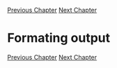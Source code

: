 [Previous Chapter](book/chapter_001.md) [Next Chapter](book/chapter_003.md)

# Formating output

[Previous Chapter](book/chapter_001.md) [Next Chapter](book/chapter_003.md)